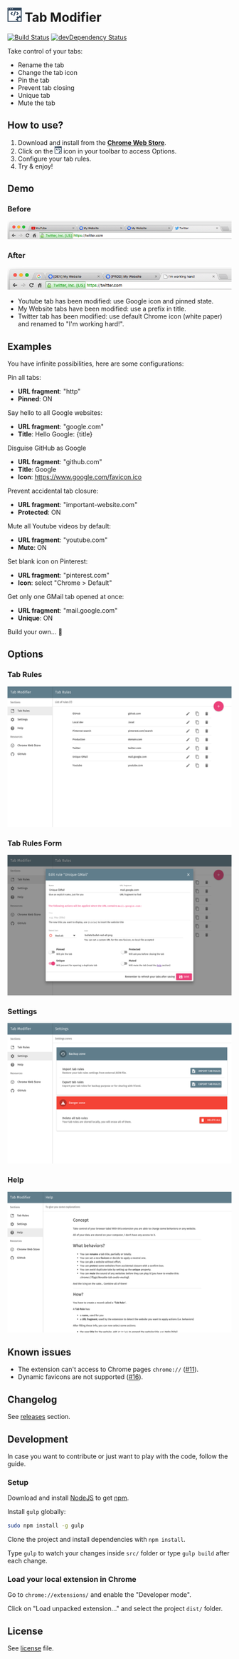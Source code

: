 # <img src="dist/img/icon_32.png" alt="icon"> Tab Modifier

[![Build Status](http://img.shields.io/travis/sylouuu/chrome-tab-modifier.svg?style=flat)](https://travis-ci.org/sylouuu/chrome-tab-modifier)
[![devDependency Status](http://img.shields.io/david/dev/sylouuu/chrome-tab-modifier.svg?style=flat)](https://david-dm.org/sylouuu/chrome-tab-modifier#info=devDependencies)

Take control of your tabs:

* Rename the tab
* Change the tab icon
* Pin the tab
* Prevent tab closing
* Unique tab
* Mute the tab

## How to use?

1. Download and install from the **[Chrome Web Store](https://chrome.google.com/webstore/detail/hcbgadmbdkiilgpifjgcakjehmafcjai/)**.
2. Click on the <img src="dist/img/icon_16.png" alt="icon"> icon in your toolbar to access Options.
3. Configure your tab rules.
4. Try & enjoy!

## Demo

### Before

<img src="screenshots/tabs+before.png" alt="tabs before">

### After

<img src="screenshots/tabs+after.png" alt="tabs after">

* Youtube tab has been modified: use Google icon and pinned state.
* My Website tabs have been modified: use a prefix in title.
* Twitter tab has been modified: use default Chrome icon (white paper) and renamed to "I'm working hard!".

## Examples

You have infinite possibilities, here are some configurations:

Pin all tabs:

* **URL fragment**: "http"
* **Pinned**: ON

Say hello to all Google websites:

* **URL fragment**: "google.com"
* **Title**: Hello Google: {title}

Disguise GitHub as Google

* **URL fragment**: "github.com"
* **Title**: Google
* **Icon**: https://www.google.com/favicon.ico

Prevent accidental tab closure:

* **URL fragment**: "important-website.com"
* **Protected**: ON

Mute all Youtube videos by default:

* **URL fragment**: "youtube.com"
* **Mute**: ON

Set blank icon on Pinterest:

* **URL fragment**: "pinterest.com"
* **Icon**: select "Chrome > Default"

Get only one GMail tab opened at once:

* **URL fragment**: "mail.google.com"
* **Unique**: ON

Build your own... :muscle:

## Options

### Tab Rules

<img src="screenshots/tab_rules.png" alt="tab_rules">

### Tab Rules Form

<img src="screenshots/tab_rules_form.png" alt="tab_rules_form">

### Settings

<img src="screenshots/settings.png" alt="settings">

### Help

<img src="screenshots/help.png" alt="help">

## Known issues

* The extension can't access to Chrome pages `chrome://` ([#11](https://github.com/sylouuu/chrome-tab-modifier/issues/11)).
* Dynamic favicons are not supported ([#16](https://github.com/sylouuu/chrome-tab-modifier/issues/16)).

## Changelog

See [releases](https://github.com/sylouuu/chrome-tab-modifier/releases) section.

## Development

In case you want to contribute or just want to play with the code, follow the guide.

### Setup

Download and install [NodeJS](http://nodejs.org/download/) to get [npm](https://www.npmjs.org/).

Install `gulp` globally:

```bash
sudo npm install -g gulp
```

Clone the project and install dependencies with `npm install`.

Type `gulp` to watch your changes inside `src/` folder or type `gulp build` after each change.

### Load your local extension in Chrome

Go to `chrome://extensions/` and enable the "Developer mode".

Click on "Load unpacked extension..." and select the project `dist/` folder.

## License

See [license](LICENSE.md) file.
